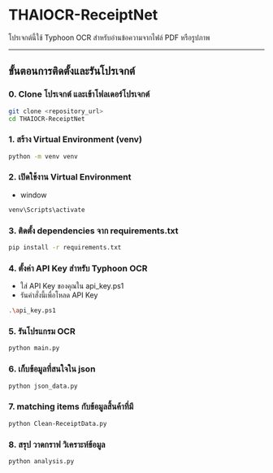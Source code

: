 # THAIOCR-ReceiptNet

โปรเจกต์นี้ใช้ Typhoon OCR สำหรับอ่านข้อความจากไฟล์ PDF หรือรูปภาพ

---

## ขั้นตอนการติดตั้งและรันโปรเจกต์

### 0. Clone โปรเจกต์ และเข้าโฟลเดอร์โปรเจกต์
```bash
git clone <repository_url>
cd THAIOCR-ReceiptNet
```

### 1. สร้าง Virtual Environment (venv)
```bash
python -m venv venv
```

### 2. เปิดใช้งาน Virtual Environment
- window
```bash
venv\Scripts\activate
```

### 3. ติดตั้ง dependencies จาก requirements.txt
```bash
pip install -r requirements.txt
```

### 4. ตั้งค่า API Key สำหรับ Typhoon OCR 
- ใส่ API Key ของคุณใน api_key.ps1
- รันคำสั่งนี้เพื่อโหลด API Key
```bash
.\api_key.ps1
```

### 5. รันโปรแกรม OCR
```bash
python main.py
```

### 6. เก็บข้อมูลที่สนใจใน json
```bash
python json_data.py
```

### 7. matching items กับข้อมูลสิ้นค้าที่มี
```bash
python Clean-ReceiptData.py
```

### 8. สรุป วาดกราฟ วิเคราะห์ข้อมูล
```bash
python analysis.py
```

